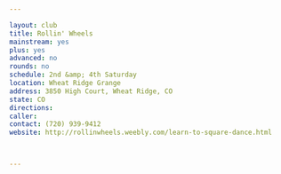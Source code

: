 ```yaml
---

layout: club
title: Rollin' Wheels
mainstream: yes
plus: yes
advanced: no
rounds: no
schedule: 2nd &amp; 4th Saturday
location: Wheat Ridge Grange
address: 3850 High Court, Wheat Ridge, CO
state: CO
directions: 
caller: 
contact: (720) 939-9412
website: http://rollinwheels.weebly.com/learn-to-square-dance.html



---
```


